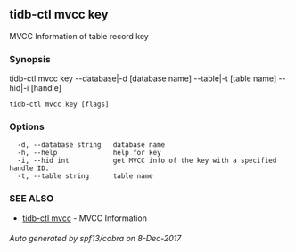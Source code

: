 ## tidb-ctl mvcc key

MVCC Information of table record key

### Synopsis


tidb-ctl mvcc key --database|-d [database name] --table|-t [table name] --hid|-i [handle]

```
tidb-ctl mvcc key [flags]
```

### Options

```
  -d, --database string   database name
  -h, --help              help for key
  -i, --hid int           get MVCC info of the key with a specified handle ID.
  -t, --table string      table name
```

### SEE ALSO
* [tidb-ctl mvcc](tidb-ctl_mvcc.md)	 - MVCC Information

###### Auto generated by spf13/cobra on 8-Dec-2017
